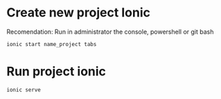 # Create new project Ionic
Recomendation: Run in administrator the console, powershell or git bash
``` 
ionic start name_project tabs
```
# Run project ionic
```
ionic serve
```